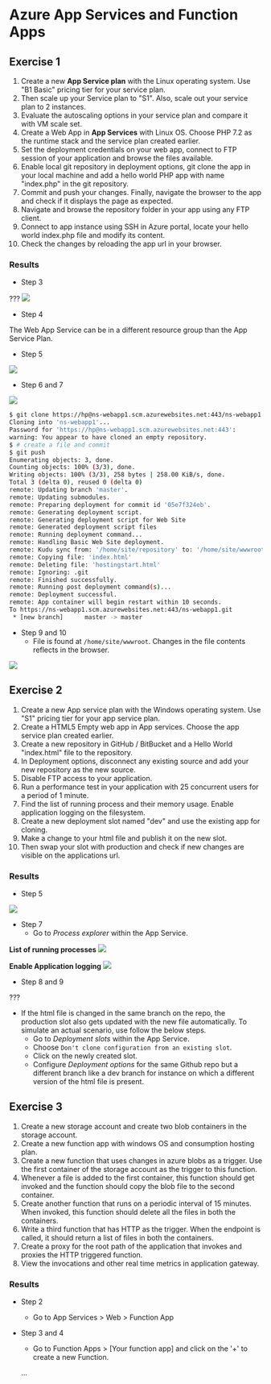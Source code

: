 # Azure App Services and Function Apps

## Exercise 1

1. Create a new **App Service plan** with the Linux operating system. Use "B1 Basic" pricing tier for your service plan.
2. Then scale up your Service plan to "S1". Also, scale out your service plan to 2 instances.
3. Evaluate the autoscaling options in your service plan and compare it with VM scale set.
4. Create a Web App in **App Services** with Linux OS. Choose PHP 7.2 as the runtime stack and the service plan created earlier.
5. Set the deployment credentials on your web app, connect to FTP session of your application and browse the files available.
6. Enable local git repository in deployment options, git clone the app in your local machine and add a hello world PHP app with name "index.php" in the git repository.
7. Commit and push your changes. Finally, navigate the browser to the app and check if it displays the page as expected.
8. Navigate and browse the repository folder in your app using any FTP client.
9. Connect to app instance using SSH in Azure portal, locate your hello world index.php file and modify its content.
10. Check the changes by reloading the app url in your browser.

### Results

- Step 3

???
![](/Azure/images/app-ex1-autoscale.png)

- Step 4

The Web App Service can be in a different resource group than the App Service Plan.

- Step 5

![](/Azure/images/app-ex1-depcred.png)

- Step 6 and 7

![](/Azure/images/app-ex1-git.png)

```bash
$ git clone https://hp@ns-webapp1.scm.azurewebsites.net:443/ns-webapp1.git
Cloning into 'ns-webapp1'...
Password for 'https://hp@ns-webapp1.scm.azurewebsites.net:443':
warning: You appear to have cloned an empty repository.
$ # create a file and commit
$ git push
Enumerating objects: 3, done.
Counting objects: 100% (3/3), done.
Writing objects: 100% (3/3), 258 bytes | 258.00 KiB/s, done.
Total 3 (delta 0), reused 0 (delta 0)
remote: Updating branch 'master'.
remote: Updating submodules.
remote: Preparing deployment for commit id '05e7f324eb'.
remote: Generating deployment script.
remote: Generating deployment script for Web Site
remote: Generated deployment script files
remote: Running deployment command...
remote: Handling Basic Web Site deployment.
remote: Kudu sync from: '/home/site/repository' to: '/home/site/wwwroot'
remote: Copying file: 'index.html'
remote: Deleting file: 'hostingstart.html'
remote: Ignoring: .git
remote: Finished successfully.
remote: Running post deployment command(s)...
remote: Deployment successful.
remote: App container will begin restart within 10 seconds.
To https://ns-webapp1.scm.azurewebsites.net:443/ns-webapp1.git
 * [new branch]      master -> master
```

- Step 9 and 10
  - File is found at `/home/site/wwwroot`. Changes in the file contents reflects in the browser.

![](/Azure/images/app-ex1-ssh.png)

## Exercise 2

1. Create a new App service plan with the Windows operating system. Use "S1" pricing tier for your app service plan.
2. Create a HTML5 Empty web app in App services. Choose the app service plan created earlier.
3. Create a new repository in GitHub / BitBucket and a Hello World "index.html" file to the repository.
4. In Deployment options, disconnect any existing source and add your new repository as the new source.
5. Disable FTP access to your application.
6. Run a performance test in your application with 25 concurrent users for a period of 1 minute.
7. Find the list of running process and their memory usage. Enable application logging on the filesystem.
8. Create a new deployment slot named "dev" and use the existing app for cloning.
9. Make a change to your html file and publish it on the new slot.
10. Then swap your slot with production and check if new changes are visible on the applications url.

### Results

- Step 5

![](/Azure/images/app-ex2-disable.png)

- Step 7
  - Go to _Process explorer_ within the App Service.

**List of running processes**
![](/Azure/images/app-ex2-proc.png)

**Enable Application logging**
![](/Azure/images/app-ex2-applog.png)

- Step 8 and 9

???
  - If the html file is changed in the same branch on the repo, the production slot also gets updated with the new file automatically. To simulate an actual scenario, use follow the below steps.
    - Go to _Deployment slots_ within the App Service.
    - Choose `Don't clone configuration from an existing slot`.
    - Click on the newly created slot.
    - Configure _Deployment options_ for the same Github repo but a different branch like a dev branch for instance on which a different version of the html file is present.

## Exercise 3

1. Create a new storage account and create two blob containers in the storage account.
2. Create a new function app with windows OS and consumption hosting plan.
3. Create a new function that uses changes in azure blobs as a trigger. Use the first container of the storage account as the trigger to this function.
4. Whenever a file is added to the first container, this function should get invoked and the function should copy the blob file to the second container.
5. Create another function that runs on a periodic interval of 15 minutes. When invoked, this function should delete all the files in both the containers.
6. Write a third function that has HTTP as the trigger. When the endpoint is called, it should return a list of files in both the containers.
7. Create a proxy for the root path of the application that invokes and proxies the HTTP triggered function.
8. View the invocations and other real time metrics in application gateway.

### Results

- Step 2
  - Go to App Services > Web > Function App

- Step 3 and 4

  - Go to Function Apps > [Your function app] and click on the '+' to create a new Function.

  ...
